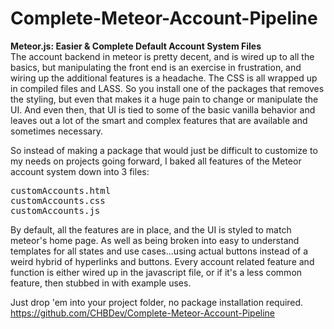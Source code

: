 # Complete-Meteor-Account-Pipeline
<b>Meteor.js: Easier & Complete Default Account System Files</b><br>
The account backend in meteor is pretty decent, and is wired up to all the basics, but manipulating the front end is an exercise in frustration, and wiring up the additional features is a headache. The CSS is all wrapped up in compiled files and LASS. So you install one of the packages that removes the styling, but even that makes it a huge pain to change or manipulate the UI. And even then, that UI is tied to some of the basic vanilla behavior and leaves out a lot of the smart and complex features that are available and sometimes necessary.

So instead of making a package that would just be difficult to customize to my needs on projects going forward, I baked all features of the Meteor account system down into 3 files:
<pre>
customAccounts.html
customAccounts.css
customAccounts.js
</pre>
By default, all the features are in place, and the UI is styled to match meteor's home page. As well as being broken into easy to understand templates for all states and use cases...using actual buttons instead of a weird hybrid of hyperlinks and buttons. Every account related feature and function is either wired up in the javascript file, or if it's a less common feature, then stubbed in with example uses.

Just drop 'em into your project folder, no package installation required.
https://github.com/CHBDev/Complete-Meteor-Account-Pipeline
